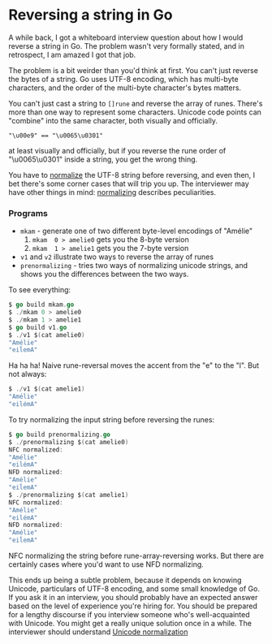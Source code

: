 # Reversing a string in Go

A while back,
I got a whiteboard interview question about how I would reverse a string in Go.
The problem wasn't very formally stated,
and in retrospect,
I am amazed I got that job.

The problem is a bit weirder than you'd think at first.
You can't just reverse the bytes of a string.
Go uses UTF-8 encoding,
which has multi-byte characters,
and the order of the multi-byte character's bytes matters.

You can't just cast a string to `[]rune` and reverse the array of runes.
There's more than one way to represent some characters.
Unicode code points can "combine" into the same character,
both visually and officially.

    "\u00e9" == "\u0065\u0301"

at least visually and officially,
but if you reverse the rune order of "\u0065\u0301" inside a string,
you get the wrong thing.

You have to [normalize](https://blog.golang.org/normalization) the UTF-8 string before reversing,
and even then, I bet there's some corner cases that will trip you up.
The interviewer may have other things in mind:
[normalizing](http://www.unicode.org/reports/tr15/) describes peculiarities.

### Programs

* `mkam` - generate one of two different byte-level encodings of "Amélie"
   1. `mkam  0 > amelie0` gets you the 8-byte version
   2. `mkam  1 > amelie1` gets you the 7-byte version
* `v1` and `v2` illustrate two ways to reverse the array of runes
* `prenormalizing` - tries two ways of normalizing unicode strings,
and shows you the differences between the two ways.

To see everything:

```go
$ go build mkam.go
$ ./mkam 0 > amelie0
$ ./mkam 1 > amelie1
$ go build v1.go
$ ./v1 $(cat amelie0)
"Amélie"
"eiĺemA"
```

Ha ha ha! Naive rune-reversal moves the accent from the "e" to the "l".
But not always:

```go
$ ./v1 $(cat amelie1)
"Amélie"
"eilémA"
```

To try normalizing the input string before reversing the runes:

```go
$ go build prenormalizing.go
$ ./prenormalizing $(cat amelie0)
NFC normalized:
"Amélie"
"eilémA"
NFD normalized:
"Amélie"
"eiĺemA"
$ ./prenormalizing $(cat amelie1)
NFC normalized:
"Amélie"
"eilémA"
NFD normalized:
"Amélie"
"eiĺemA"
```

NFC normalizing the string before rune-array-reversing works.
But there are certainly cases where you'd want to use NFD normalizing.

This ends up being a subtle problem,
because it depends on knowing Unicode,
particulars of UTF-8 encoding,
and some small knowledge of Go.
If you ask it in an interview,
you should probably have an expected answer based on the level
of experience you're hiring for.
You should be prepared for a lengthy discourse if you interview
someone who's well-acquainted with Unicode.
You might get a really unique solution once in a while.
The interviewer should understand [Unicode normalization](http://www.unicode.org/reports/tr15/#Normalization_Forms_Table)
